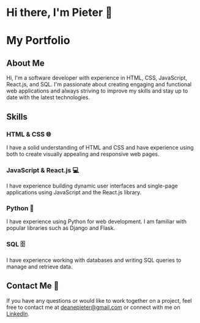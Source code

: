 # Hi there, I'm Pieter 👋

# My Portfolio

## About Me

Hi, I'm a software developer with experience in HTML, CSS, JavaScript, React.js, and SQL. I'm passionate about creating engaging and functional web applications and always striving to improve my skills and stay up to date with the latest technologies.

## Skills

### HTML & CSS 🌐

I have a solid understanding of HTML and CSS and have experience using both to create visually appealing and responsive web pages.

### JavaScript & React.js 💻

I have experience building dynamic user interfaces and single-page applications using JavaScript and the React.js library.

### Python 🐍

I have experience using Python for web development. I am familiar with popular libraries such as Django and Flask.

### SQL 🗄️

I have experience working with databases and writing SQL queries to manage and retrieve data.

## Contact Me 💬

If you have any questions or would like to work together on a project, feel free to contact me at [deanepieter@gmail.com](mailto:your.email@example.com) or connect with me on [LinkedIn](https://www.linkedin.com/in/yourusername/).

